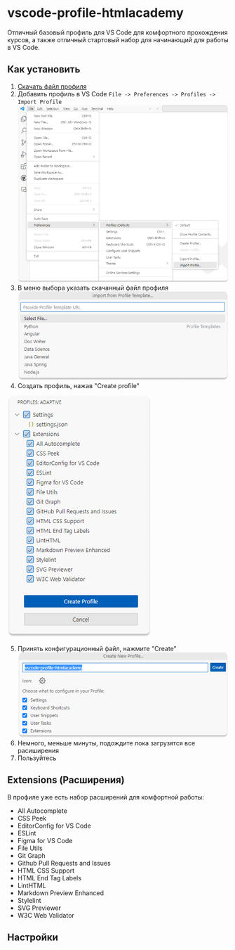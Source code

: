 # vscode-profile-htmlacademy
Отличный базовый профиль для VS Code для комфортного прохождения курсов, а также отличный стартовый набор для начинающий для работы в VS Code.

## Как установить
1. [Скачать файл профиля](https://raw.githubusercontent.com/htmlacademy/vscode-profile-htmlacademy/main/adaptive.code-profile)
2. Добавить профиль в VS Code `File -> Preferences -> Profiles -> Import Profile`
   !["File -> Preferences -> Profiles -> Import Profile"](assets/install.png)
3. В меню выбора указать скачанный файл профиля
   !["Select profile"](assets/select-profile.png)
4. Создать профиль, нажав "Create profile"

  !["Создание профиля"](assets/create-profile.png)

5. Принять конфигурационный файл, нажмите "Create"
  !["Принять настройки профиля"](assets/apply.png)
6. Немного, меньше минуты, подождите пока загрузятся все расиширения
7. Пользуйтесь

## Extensions (Расширения)
В профиле уже есть набор расширений для комфортной работы:
- All Autocomplete
- CSS Peek
- EditorConfig for VS Code
- ESLint
- Figma for VS Code
- File Utils
- Git Graph
- Github Pull Requests and Issues
- HTML CSS Support
- HTML End Tag Labels
- LintHTML
- Markdown Preview Enhanced
- Stylelint
- SVG Previewer
- W3C Web Validator

## Настройки
